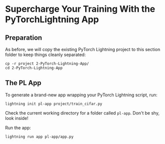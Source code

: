 # Supercharge Your Training With the PyTorchLightning App

## Preparation

As before, we will copy the existing PyTorch Lightning project to this section folder to keep things cleanly separated:

```commandline
cp -r project 2-PyTorch-Lightning-App/
cd 2-PyTorch-Lightning-App
```


## The PL App

To generate a brand-new app wrapping your PyTorch Lightning script, run:

```commandline
lightning init pl-app project/train_cifar.py
```

Check the current working directory for a folder called `pl-app`. Don't be shy, look inside!

Run the app:

```commandline
lightning run app pl-app/app.py
```
